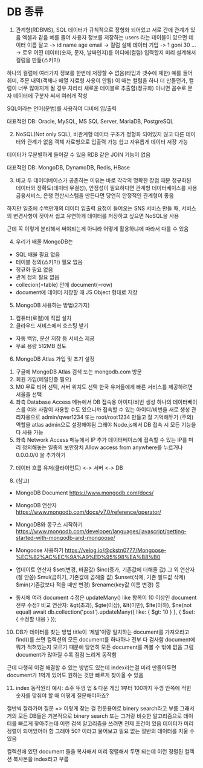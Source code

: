 # DB 종류
1. 관계형(RDBMS), SQL
데이터가 규칙적으로 정형화 되어있고 서로 간에 관계가 있음
엑셀과 같음
예를 들어 사용자 정보를 저장하는 users 라는 테이블이 있으면
데이터 이름 달고 -> id name age email -> 컬럼
실제 데이터 기입 -> 1  goni 30  ...   -> 로우
어떤 데이터(숫자, 문자, 날짜인지)를 어디에(컬럼) 입력할지 미리 설계해서 컬럼을 만듦(스키마)

하나의 컬럼에 여러가지 정보를 한번에 저장할 수 없음(타입과 갯수에 제한)
예를 들어 취미, 주문 내역(객체나 배열 자료형 사용이 안됨)
이 때는 컬럼을 하나 더 만들던가, 컬럼이 너무 많아지게 될 경우 차라리 새로운 테이블로 추출함(정규화)
아니면 꼼수로 문자 데이터에 구분자 써서 여러개 작성

SQL이라는 언어(문법)를 사용하여 디비에 입/출력

대표적인 DB: Oracle, MySQL, MS SQL Server, MariaDB, PostgreSQL

2. NoSQL(Not only SQL), 비관계형
데이터 구조가 정형화 되어있지 않고 다른 데이터와 관계가 없음
객체 자료형으로 입출력 가능
쉽고 자유롭게 데이터 저장 가능

데이터가 무분별하게 들어갈 수 있음
RDB 같은 JOIN 기능이 없음

대표적인 DB: MongoDB, DynamoDB, Redis, HBase

3. 비교
두 데이터베이스가 공존하는 이유는 바로 각각의 명확한 장점 때문
정규화된 데이터와 정확도(데이터 무결성), 안정성이 필요하다면 관계형 데이터베이스를 사용
금융서비스, 은행 전산시스템을 만든다면 당연히 안정적인 관계형이 좋음

하지만 일초에 수백만개의 데이터 입출력 요청이 들어오는 SNS 서비스 만들 때,
서비스의 변경사항이 잦아서 쉽고 유연하게 데이터를 저장하고 싶으면 NoSQL을 사용

근데 꼭 이렇게 분리해서 써야되는게 아니라 어떻게 활용하냐에 따라서 다를 수 있음

4. 우리가 배울 MongoDB는
- SQL 배울 필요 없음
- 테이블 정의(스키마) 필요 없음
- 정규화 필요 없음
- 관계 정의 필요 없음
- collecion(=table) 안에 document(=row)
- document에 데이터 저장할 때 JS Object 형태로 저장

5. MongoDB 사용하는 방법(2가지)
1) 컴퓨터(로컬)에 직접 설치
2) 클라우드 서비스에서 호스팅 받기
- 자동 백업, 분산 저장 등 서비스 제공
- 무료 용량 512MB 정도

6. MongoDB Atlas 가입 및 초기 설정
1) 구글에 MongoDB Atlas 검색 또는 mongodb.com 방문
2) 회원 가입(메일인증 필요)
3) M0 무료 티어 선택, 서버 위치도 선택
한국 유저들에게 빠른 서비스를 제공하려면 서울을 선택
4) 좌측 Database Access 메뉴에서 DB 접속용 아이디/비번 생성
하나의 데이터베이스를 여러 사람이 사용할 수도 있으니까
접속할 수 있는 아이디/비번을 새로 생성
관리자용으로 admin/qwer1234 또는 root/root1234 만들고 잘 기억해두기
(주의) 역할을 atlas admin으로 설정해야됨
그래야 Node.js에서 DB 접속 시 모든 기능을 다 사용 가능
5) 좌측 Network Access 메뉴에서 IP 추가
데이터베이스에 접속할 수 있는 IP를 미리 정의해놓는 일종의 보안장치
Allow access from anywhere를 누르거나 0.0.0.0/0 을 추가하기

7. 데이터 흐름
유저(클라이언트) <-> 서버 <-> DB

8. (참고)
- MongoDB Document
https://www.mongodb.com/docs/
- MongoDB 연산자
https://www.mongodb.com/docs/v7.0/reference/operator/

- MongoDB와 몽구스 시작하기
https://www.mongodb.com/developer/languages/javascript/getting-started-with-mongodb-and-mongoose/
- Mongoose 사용하기
https://velog.io/@ckstn0777/Mongoose-%EC%82%AC%EC%9A%A9%ED%95%98%EA%B8%B0


- 업데이트 연산자
$set(변경, 바꿀값)
$inc(증가, 기존값에 더해줄 값)
그 외 연산자 (잘 안씀)
$mul(곱하기, 기존값에 곱해줄 값)
$unset(삭제, 기존 필드값 삭제)
$min(기존값보다 적을 때만 변경)
$rename(key값 이름 변경) 등

- 동시에 여러 document 수정은 updateMany()
like 항목이 10 이상인 document 전부 수정? 
비교 연산자: &gt(초과), $gte(이상), &lt(미만), $lte(이하), $ne(not equal)
await db.collection('post').updateMany({ like: { $gt: 10 } }, { 
  $set: {
    수정할 내용
  } 
});


10. DB가 데이터를 찾는 방법
title이 '제발'이랑 일치하는 document를 가져오라고 find()를 쓰면
컬렉션의 모든 document를 하나하나 전부 다 검사함
document에 뭐가 적혀있는지 모르기 때문에 당연히 모든 document를 까볼 수 밖에 없음
그럼 document가 많아질 수록 점점 느리게 동작함

근데 다행히 이걸 해결할 수 있는 방법도 있는데 
index라는걸 미리 만들어두면 document가 1억개 있어도 원하는 것만 빠르게 찾아올 수 있음

11. index 동작원리
예시: 소주 뚜껑 업 & 다운 게임
1부터 100까지 뚜껑 안쪽에 적힌 숫자를 맞춰야 할 때
어떻게 질문해야하죠?

절반씩 잘라가며 질문 => 이렇게 찾는 걸 전문용어로 binery search라고 부름
그래서 거의 모든 DB들은 기본적으로 binery search 또는
그거랑 비슷한 알고리즘으로 데이터를 빠르게 찾아주는데
이런 검색 알고리즘을 쓰려면 전제 조건이 있음
데이터가 미리 정렬이 되어있어야 함
그래야 50? 이라고 물어보고 필요 없는 절반의 데이터를 치울 수 있음

컬렉션에 있던 document 들을 복사해서 미리 정렬해서 두면 되는데
이런 정렬된 컬렉션 복사본을 index라고 부름